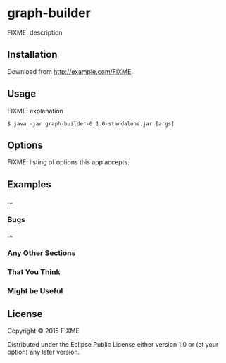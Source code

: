 # graph-builder

FIXME: description

## Installation

Download from http://example.com/FIXME.

## Usage

FIXME: explanation

    $ java -jar graph-builder-0.1.0-standalone.jar [args]

## Options

FIXME: listing of options this app accepts.

## Examples

...

### Bugs

...

### Any Other Sections
### That You Think
### Might be Useful

## License

Copyright © 2015 FIXME

Distributed under the Eclipse Public License either version 1.0 or (at
your option) any later version.
